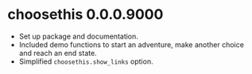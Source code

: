 # choosethis 0.0.0.9000

* Set up package and documentation.
* Included demo functions to start an adventure, make another choice and reach an end state.
* Simplified `choosethis.show_links` option.
